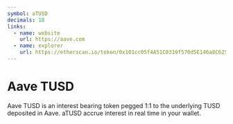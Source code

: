 ```yaml
---
symbol: aTUSD
decimals: 18
links:
  - name: website
    url: https://aave.com
  - name: explorer
    url: https://etherscan.io/token/0x101cc05f4A51C0319f570d5E146a8C625198e636
---
```


# Aave TUSD

Aave TUSD is an interest bearing token pegged 1:1 to the underlying TUSD deposited in Aave. aTUSD accrue interest in real time in your wallet.
